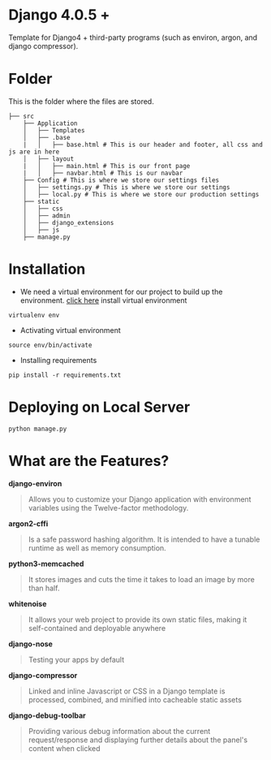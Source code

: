 # Django 4.0.5 +
Template for Django4 + third-party programs (such as environ, argon, and django compressor). 

# Folder
This is the folder where the files are stored.
```
├── src
    ├── Application
    │   ├── Templates
    │   ├── .base 
    |   │   ├── base.html # This is our header and footer, all css and js are in here
    │   ├── layout 
    |   │   ├── main.html # This is our front page
    |   │   ├── navbar.html # This is our navbar
    ├── Config # This is where we store our settings files
    │   ├── settings.py # This is where we store our settings
    │   ├── local.py # This is where we store our production settings
    ├── static
    │   ├── css
    │   ├── admin
    │   ├── django_extensions
    │   ├── js
    ├── manage.py
```

# Installation
- We need a virtual environment for our project to build up the environment. [click here](https://uoa-eresearch.github.io/eresearch-cookbook/recipe/2014/11/26/python-virtual-env/) install virtual environment
```
virtualenv env
```
- Activating virtual environment
```
source env/bin/activate
``` 
- Installing requirements
```
pip install -r requirements.txt
```
# Deploying on Local Server
``` 
python manage.py
``` 
# What are the Features?
**django-environ** 
>Allows you to customize your Django application with environment variables using the Twelve-factor methodology.

**argon2-cffi**
>Is a safe password hashing algorithm. It is intended to have a tunable runtime as well as memory consumption.

**python3-memcached**
>It stores images and cuts the time it takes to load an image by more than half.

**whitenoise**
>It allows your web project to provide its own static files, making it self-contained and deployable anywhere

**django-nose**
>Testing your apps by default

**django-compressor**
>Linked and inline Javascript or CSS in a Django template is processed, combined, and minified into cacheable static assets

**django-debug-toolbar**
>Providing various debug information about the current request/response and displaying further details about the panel's content when clicked
